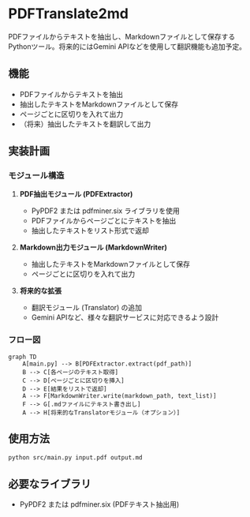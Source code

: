 # PDFTranslate2md

PDFファイルからテキストを抽出し、Markdownファイルとして保存するPythonツール。将来的にはGemini APIなどを使用して翻訳機能も追加予定。

## 機能

- PDFファイルからテキストを抽出
- 抽出したテキストをMarkdownファイルとして保存
- ページごとに区切りを入れて出力
- （将来）抽出したテキストを翻訳して出力

## 実装計画

### モジュール構造

1. **PDF抽出モジュール (PDFExtractor)**
   - PyPDF2 または pdfminer.six ライブラリを使用
   - PDFファイルからページごとにテキストを抽出
   - 抽出したテキストをリスト形式で返却

2. **Markdown出力モジュール (MarkdownWriter)**
   - 抽出したテキストをMarkdownファイルとして保存
   - ページごとに区切りを入れて出力

3. **将来的な拡張**
   - 翻訳モジュール (Translator) の追加
   - Gemini APIなど、様々な翻訳サービスに対応できるよう設計

### フロー図

```mermaid
graph TD
    A[main.py] --> B[PDFExtractor.extract(pdf_path)]
    B --> C[各ページのテキスト取得]
    C --> D[ページごとに区切りを挿入]
    D --> E[結果をリストで返却]
    A --> F[MarkdownWriter.write(markdown_path, text_list)]
    F --> G[.mdファイルにテキスト書き出し]
    A --> H[将来的なTranslatorモジュール（オプション）]
```

## 使用方法

```bash
python src/main.py input.pdf output.md
```

## 必要なライブラリ

- PyPDF2 または pdfminer.six (PDFテキスト抽出用)